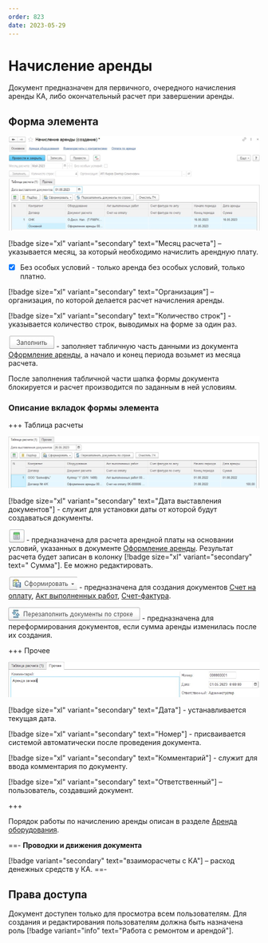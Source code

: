 ```yaml
---
order: 823
date: 2023-05-29
---
```

# Начисление аренды

Документ предназначен для первичного, очередного начисления аренды КА, либо окончательный расчет при завершении аренды. 

## Форма элемента

![](/images/Начисление_аренды.jpg)

[!badge size="xl" variant="secondary" text="Месяц расчета"] – указывается месяц, за который необходимо начислить арендную плату.

- [x] Без особых условий - только аренда без особых условий, только платно.

[!badge size="xl" variant="secondary" text="Организация"] – организация, по которой делается расчет начисления аренды.

[!badge size="xl" variant="secondary" text="Количество строк"] - указывается количество строк, выводимых на форме за один раз.

![](/images/Заполнить.jpg) - заполняет табличную часть данными из документа [Оформление аренды](/2-описание-справочников-и-документов/2-документы/7-документы-аренды/1-оформление-аренды/), а начало и конец периода возьмет из месяца расчета.

После заполнения табличной части шапка формы документа блокируется и расчет производится по заданным в ней условиям.

### Описание вкладок формы элемента

+++ Таблица расчеты

![](/images/Таблица_расчета.jpg)

[!badge size="xl" variant="secondary" text="Дата выставления документов"] - служит для установки даты от которой будут создаваться документы.

![](/images/Рассчитать.jpg) - предназначена для расчета арендной платы на основании условий, указанных в документе [Оформление аренды](/2-описание-справочников-и-документов/2-документы/7-документы-аренды/1-оформление-аренды/). Результат расчета будет записан в колонку [!badge size="xl" variant="secondary" text=" Сумма"]. Ее можно редактировать.

![](/images/Сформировать.jpg) - предназначена для создания документов [Счет на оплату](/2-описание-справочников-и-документов/2-документы/1-документы-по-работе-с-контрагентами/3-счет-на-оплату/), [Акт выполненных работ](/2-описание-справочников-и-документов/2-документы/1-документы-по-работе-с-контрагентами/3-счет-на-оплату/), [Счет-фактура](/2-описание-справочников-и-документов/2-документы/1-документы-по-работе-с-контрагентами/4-счет-фактура/).

![](/images/Перезаполнить.jpg) - предназначена для переформирования документов, если сумма аренды изменилась после их создания.

+++ Прочее

![](/images/Прочее_начисление.jpg)

[!badge size="xl" variant="secondary" text="Дата"] - устанавливается текущая дата.

[!badge size="xl" variant="secondary" text="Номер"] - присваивается системой автоматически после проведения документа.

[!badge size="xl" variant="secondary" text="Комментарий"] - служит для ввода комментария по документу.

[!badge size="xl" variant="secondary" text="Ответственный"] – пользователь, создавший документ. 

+++
 
Порядок работы по начислению аренды описан в разделе [Аренда оборудования](/3-руководства-пользователей/1-оператор/3-аренда-оборудования/2-начисление-аренды/).

==- **Проводки и движения документа**

[!badge variant="secondary" text="взаиморасчеты с КА"] – расход денежных средств у КА.
==-

## Права доступа

Документ доступен только для просмотра всем пользователям. Для создания и редактирования пользователям должна быть назначена роль [!badge variant="info" text="Работа с ремонтом и арендой"].